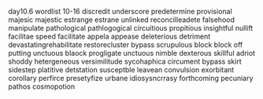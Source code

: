 day10.6 wordlist 10-16
discredit underscore predetermine provisional majesic majestic estrange estrane unlinked reconcilleadete falsehood manipulate pathological pathlogogical circuitious propitious insightful nullift facilitae speed facilitate appela appease deleterious detriment devastatingrehabilitate restorecluster bypass scrupulous block block off putting unctuous blaock progligate unctuous nimble dexterous skillful adriot shoddy hetergeneous versimilitude sycohaphica circument bypass skirt sidestep platitive detstation susceptble leavean convulsion exorbitant corollary perfirce presetyfize urbane idiosysncrrasy forthcoming pecuniary pathos cosmopotion 